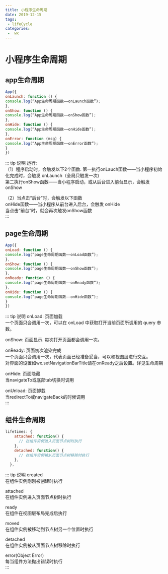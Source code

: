 ```yaml
---
title: 小程序生命周期
date: 2019-12-15
tags:
 - lifeCycle
categories:
 -  wx
---
```

# 小程序生命周期
## app生命周期

``` js
App({
onLaunch: function () {
console.log(“App生命周期函数——onLaunch函数”);
},
onShow: function () {
console.log(“App生命周期函数——onShow函数”);
},
onHide: function () {
console.log(“App生命周期函数——onHide函数”);
},
onError: function (msg) {
console.log(“App生命周期函数——onError函数”);
}
})
```
::: tip 说明
运行:   
（1）程序启动时，会触发以下2个函数. 
第一执行onLauch函数——当小程序初始化完成时，会触发 onLaunch（全局只触发一次)  
第二执行onShow函数——当小程序启动，或从后台进入前台显示，会触发 onShow  

（2）当点击“后台”时，会触发以下函数  
onHide函数——当小程序从前台进入后台，会触发 onHide  
当点击“前台”时，就会再次触发onShow函数  
:::




## page生命周期
``` js
App({
onLoad: function () {
console.log(“page生命周期函数——onLoad函数”);
},
onShow: function () {
console.log(“page生命周期函数——onShow函数”);
},
onReady: function () {
console.log(“page生命周期函数——onReady函数”);
},
onHide: function () {
console.log(“page生命周期函数——onHide函数”);
}
})
```
::: tip 说明
onLoad: 页面加载  
一个页面只会调用一次，可以在 onLoad 中获取打开当前页面所调用的 query 参数。  

onShow: 页面显示. 
每次打开页面都会调用一次。  

onReady: 页面初次渲染完成  
一个页面只会调用一次，代表页面已经准备妥当，可以和视图层进行交互。  
对界面的设置如wx.setNavigationBarTitle请在onReady之后设置。详见生命周期  

onHide: 页面隐藏  
当navigateTo或底部tab切换时调用  

onUnload: 页面卸载  
当redirectTo或navigateBack的时候调用  
:::

## 组件生命周期
``` js
lifetimes: {
    attached: function() {
      // 在组件实例进入页面节点树时执行
    },
    detached: function() {
      // 在组件实例被从页面节点树移除时执行
    },
  },
```
::: tip 说明
created  
在组件实例刚刚被创建时执行	 

attached  
在组件实例进入页面节点树时执行	 

ready  
在组件在视图层布局完成后执行	

moved  
在组件实例被移动到节点树另一个位置时执行	 

detached  
在组件实例被从页面节点树移除时执行	

error(Object Error)  
每当组件方法抛出错误时执行  
:::




